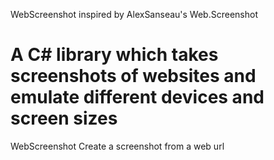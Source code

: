 WebScreenshot inspired by AlexSanseau's Web.Screenshot
 
A C# library which takes screenshots of websites and emulate different devices and screen sizes
=======
WebScreenshot
Create a screenshot from a web url
